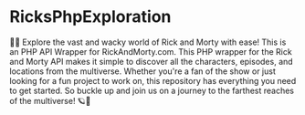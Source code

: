# RicksPhpExploration
🚀🧪 Explore the vast and wacky world of Rick and Morty with ease! This is an PHP API Wrapper for RickAndMorty.com.
This PHP wrapper for the Rick and Morty API makes it simple to discover all the characters, episodes, and locations from the multiverse. Whether you're a fan of the show or just looking for a fun project to work on, this repository has everything you need to get started. So buckle up and join us on a journey to the farthest reaches of the multiverse! 🪐🔫
